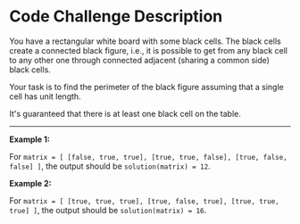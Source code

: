 # Code Challenge Description

You have a rectangular white board with some black cells. The black cells create a connected black figure, i.e., it is possible to get from any black cell to any other one through connected adjacent (sharing a common side) black cells.

Your task is to find the perimeter of the black figure assuming that a single cell has unit length.

It's guaranteed that there is at least one black cell on the table.

---
**Example 1:**

For `matrix = [
  [false, true, true],
  [true, true, false],
  [true, false, false]
]`,
the output should be `solution(matrix) = 12`.

**Example 2:**

For `matrix = [
  [true, true, true],
  [true, false, true],
  [true, true, true]
]`,
the output should be `solution(matrix) = 16`.